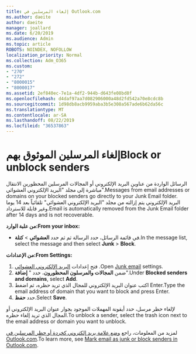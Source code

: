 ```yaml
---
title: إلغاء المرسلين في Outlook.com
ms.author: daeite
author: daeite
manager: joallard
ms.date: 6/20/2019
ms.audience: Admin
ms.topic: article
ROBOTS: NOINDEX, NOFOLLOW
localization_priority: Normal
ms.collection: Adm_O365
ms.custom:
- "270"
- "272"
- "8000015"
- "8000017"
ms.assetid: 2ef840ec-7e1a-4df2-944b-d643fe08bd8f
ms.openlocfilehash: d4daf97aa7d082906000a48d2fd542a70e8cdc8b
ms.sourcegitcommit: 1d98db8acb9959aba3b5e308a567ade6b62da56c
ms.translationtype: MT
ms.contentlocale: ar-SA
ms.lasthandoff: 08/22/2019
ms.locfileid: "36537863"
---
```

# <a name="block-or-unblock-senders"></a><span data-ttu-id="c5c32-102">إلغاء المرسلين الموثوق بهم</span><span class="sxs-lookup"><span data-stu-id="c5c32-102">Block or unblock senders</span></span>

<span data-ttu-id="c5c32-103">الرسائل الواردة من عناوين البريد الإلكتروني أو المجالات المرسلين المحظورين الانتقال مباشرة إلى مجلد "البريد الإلكتروني العشوائي".</span><span class="sxs-lookup"><span data-stu-id="c5c32-103">Messages from email addresses or domains on your blocked senders go directly to your Junk Email folder.</span></span> <span data-ttu-id="c5c32-104">البريد الإلكتروني يتم إزالته من مجلد "البريد الإلكتروني العشوائي" تلقائياً بعد 14 يوما وغير قابلة للاسترداد.</span><span class="sxs-lookup"><span data-stu-id="c5c32-104">Email is automatically removed from the Junk Email folder after 14 days and is not recoverable.</span></span>

<span data-ttu-id="c5c32-105">**من علبة الوارد:**</span><span class="sxs-lookup"><span data-stu-id="c5c32-105">**From your inbox:**</span></span>

- <span data-ttu-id="c5c32-106">في قائمة الرسائل، حدد الرسالة ثم ثم حدد **العشوائي** > **كتلة**.</span><span class="sxs-lookup"><span data-stu-id="c5c32-106">In the message list, select the message and then select **Junk** > **Block**.</span></span>

<span data-ttu-id="c5c32-107">**من الإعدادات:**</span><span class="sxs-lookup"><span data-stu-id="c5c32-107">**From Settings:**</span></span>

1. <span data-ttu-id="c5c32-108">فتح إعدادات [البريد الإلكتروني العشوائي](https://outlook.live.com/mail/options/mail/junkEmail) .</span><span class="sxs-lookup"><span data-stu-id="c5c32-108">Open [Junk email](https://outlook.live.com/mail/options/mail/junkEmail) settings.</span></span>
2. <span data-ttu-id="c5c32-109">ضمن **المجالات والمرسلون المحظورون**، حدد " **إضافة**".</span><span class="sxs-lookup"><span data-stu-id="c5c32-109">Under **Blocked senders and domains**, select **Add**.</span></span>
3. <span data-ttu-id="c5c32-110">اكتب عنوان البريد الإلكتروني للمجال الذي تريد حظره، ثم اضغط Enter.</span><span class="sxs-lookup"><span data-stu-id="c5c32-110">Type the email address of domain that you want to block and press Enter.</span></span>
4. <span data-ttu-id="c5c32-111">حدد **حفظ**.</span><span class="sxs-lookup"><span data-stu-id="c5c32-111">Select **Save**.</span></span>

<span data-ttu-id="c5c32-112">لإلغاء حظر مرسل، حدد أيقونة المهملات الموجود بجوار عنوان البريد الإلكتروني أو المجال الذي تريد إلغاء حظره.</span><span class="sxs-lookup"><span data-stu-id="c5c32-112">To unblock a sender, select the trash icon next to the email address or domain you want to unblock.</span></span>

<span data-ttu-id="c5c32-113">لمزيد من المعلومات، راجع [وضع علامة بريد إلكتروني كخردة أو حظر المرسلين في Outlook.com](https://support.office.com/article/a3ece97b-82f8-4a5e-9ac3-e92fa6427ae4?wt.mc_id=Office_Outlook_com_Alchemy).</span><span class="sxs-lookup"><span data-stu-id="c5c32-113">To learn more, see [Mark email as junk or block senders in Outlook.com](https://support.office.com/article/a3ece97b-82f8-4a5e-9ac3-e92fa6427ae4?wt.mc_id=Office_Outlook_com_Alchemy).</span></span>